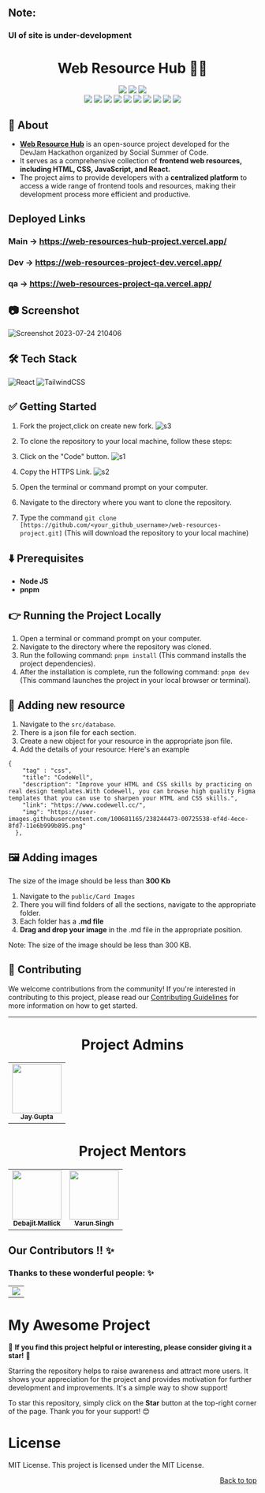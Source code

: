 ## Note: 
### UI of site is under-development


<div id="top">
<h1 align="center">Web Resource Hub 👨‍💻</h1>
<div align="center">
<img src="https://forthebadge.com/images/badges/built-with-love.svg" />
<img src="https://forthebadge.com/images/badges/uses-brains.svg" />
<img src="https://forthebadge.com/images/badges/powered-by-responsibility.svg" />
   <br>
   <img src="https://img.shields.io/github/repo-size/jayk-gupta/web-resources-project?style=for-the-badge" />
   <img src="https://img.shields.io/github/issues/jayk-gupta/web-resources-project?style=for-the-badge" />
   <img src="https://img.shields.io/github/issues-closed-raw/jayk-gupta/web-resources-project?style=for-the-badge" />
    <img src="https://img.shields.io/github/license/jayk-gupta/web-resources-project?style=for-the-badge" />

   <img src="https://img.shields.io/github/issues-pr/jayk-gupta/web-resources-project?style=for-the-badge" />
    <img src="https://img.shields.io/github/contributors/jayk-gupta/web-resources-project?style=for-the-badge" />
    <img src="https://img.shields.io/github/stars/jayk-gupta/web-resources-project?style=for-the-badge" />

   <img src="https://img.shields.io/github/issues-pr-closed-raw/jayk-gupta/web-resources-project?style=for-the-badge" />
   <img src="https://img.shields.io/github/forks/jayk-gupta/web-resources-project?style=for-the-badge" />
  <img src="https://img.shields.io/github/last-commit/jayk-gupta/web-resources-project?style=for-the-badge" />
     </div>

## 🚀 About 
+ [**Web Resource Hub**](https://web-resources-project-dev.vercel.app/) is an open-source project developed for the DevJam Hackathon organized by Social Summer of Code. 
+ It serves as a comprehensive collection of **frontend web resources, including HTML, CSS, JavaScript, and React.** 
+ The project aims to provide developers with a **centralized platform** to access a wide range of frontend tools and resources, making their development process more efficient and productive.

## Deployed Links

### Main ->  https://web-resources-hub-project.vercel.app/
### Dev  ->  https://web-resources-project-dev.vercel.app/
### qa   ->  https://web-resources-project-qa.vercel.app/




## 📷 Screenshot 

![Screenshot 2023-07-24 210406](https://github.com/jayk-gupta/web-resources-project/assets/100681165/6871d84a-5378-4495-94b7-fb30af89560d)



## 🛠️ Tech Stack
![React](https://img.shields.io/badge/react-%2320232a.svg?style=for-the-badge&logo=react&logoColor=%2361DAFB)     ![TailwindCSS](https://img.shields.io/badge/tailwindcss-%2338B2AC.svg?style=for-the-badge&logo=tailwind-css&logoColor=white)

## ✅ Getting Started
1. Fork the project,click on create new fork.
![s3](https://github.com/jayk-gupta/web-resources-project/assets/100681165/b6fdab7f-61cd-48ba-9462-9ae89c50e4c6)

2. To clone the repository to your local machine, follow these steps:

1. Click on the "Code" button.
![s1](https://github.com/jayk-gupta/web-resources-project/assets/100681165/c6b5a565-212a-467a-a697-2106ba3911a4)

2. Copy the HTTPS Link.
![s2](https://github.com/jayk-gupta/web-resources-project/assets/100681165/a0193d9a-85bc-457f-9edc-d24b93ce9f9d)

4. Open the terminal or command prompt on your computer.

5. Navigate to the directory where you want to clone the repository.


6. Type the command `git clone [https://github.com/<your_github_username>/web-resources-project.git]` (This will download the repository to your local machine)

## ⬇️ Prerequisites
  - **Node JS**
  -  **pnpm**

## 👉 Running the Project Locally
1. Open a terminal or command prompt on your computer.
2. Navigate to the directory where the repository was cloned.
3. Run the following command: `pnpm install` (This command installs the project dependencies).
4. After the installation is complete, run the following command: `pnpm dev` (This command launches the project in your local browser or terminal).

## 💪 Adding new resource 
1. Navigate to the `src/database`.
2. There is a json file for each section.
3. Create a new object for your resource in the appropriate json file.
4. Add the details of your resource: Here's an example
```
{
    "tag" : "css",
    "title": "CodeWell",
    "description": "Improve your HTML and CSS skills by practicing on real design templates.With Codewell, you can browse high quality Figma templates that you can use to sharpen your HTML and CSS skills.",
    "link": "https://www.codewell.cc/",
    "img": "https://user-images.githubusercontent.com/100681165/238244473-00725538-ef4d-4ece-8fd7-11e6b999b895.png"
  },

```
## 🖼️ Adding images
The size of the image should be less than **300 Kb**
1. Navigate to the `public/Card Images`
3. There you will find folders of all the sections, navigate to the appropriate folder.
4. Each folder has a **.md file**
5. **Drag and drop your image** in the .md file in the appropriate position.

Note: The size of the image should be less than 300 KB.

<!-- ## 🎥 Watch this Video  -->
<!-- [![Youtube Video](https://i.ytimg.com/vi/eRVFZDIWPj8/hqdefault.jpg?sqp=-oaymwE2CNACELwBSFXyq4qpAygIARUAAIhCGAFwAcABBvABAfgB_gmAAtAFigIMCAAQARhlIFUoVTAP&rs=AOn4CLCvHosmljs19P9PRHlDr7ule1T8AA)](https://www.youtube.com/watch?v=eRVFZDIWPj8) -->

## 🤝 Contributing
We welcome contributions from the community! If you're interested in contributing to this project, please read our [Contributing Guidelines](./CONTRIBUTING.md)
 for more information on how to get started.
 <hr>

<h1 align=center> Project Admins </h1>
<p align="center">
<table>
        <tr>
            <td align="center"><a href="https://github.com/jayk-gupta"><img alt=""
                        src="https://avatars.githubusercontent.com/u/100681165?v=4" width="100px;"><br><sub><b> Jay Gupta
                        </b></sub></a><br></td> </a></td>

</table>

<h1 align=center> Project Mentors </h1>
<p align="center">
<table>
        <tr>
            <td align="center"><a href="https://github.com/debajit13"><img alt=""
                        src="https://avatars.githubusercontent.com/u/42708550?v=4" width="100px;"><br><sub><b>Debajit Mallick
                        </b></sub></a><br></td> </a></td>
            <td align="center"><a href="[https://github.com/varuns-zop"><img alt=""
                        src="https://avatars.githubusercontent.com/u/100130076?v=4" width="100px;"><br><sub><b>Varun Singh
                        </b></sub></a><br></td></a></td>
</table>

## Our Contributors  !! ✨
### Thanks to these wonderful people: ✨

<table>
	<tr>
		<td>
			<a href="https://github.com/jayk-gupta/web-resources-project/graphs/contributors">
  <img src="https://contrib.rocks/image?repo=jayk-gupta/web-resources-project" />

</a>
		</td>
	</tr>
</table>

 # My Awesome Project

🌟 **If you find this project helpful or interesting, please consider giving it a star!** 🌟

Starring the repository helps to raise awareness and attract more users. It shows your appreciation for the project and provides motivation for further development and improvements. It's a simple way to show support!

To star this repository, simply click on the **Star** button at the top-right corner of the page. Thank you for your support! 😊


# License
MIT License. This project is licensed under the MIT License.
<p align="right"><a href="#top">Back to top</a></p>
</div>





